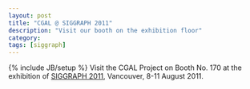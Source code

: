 ```yaml
---
layout: post
title: "CGAL @ SIGGRAPH 2011"
description: "Visit our booth on the exhibition floor"
category: 
tags: [siggraph]
---
```

{% include JB/setup %}
Visit the CGAL Project on Booth No. 170 at the exhibition of <a href="http://www.siggraph.org/s2011/">SIGGRAPH 2011</a>, Vancouver, 8-11 August 2011.
